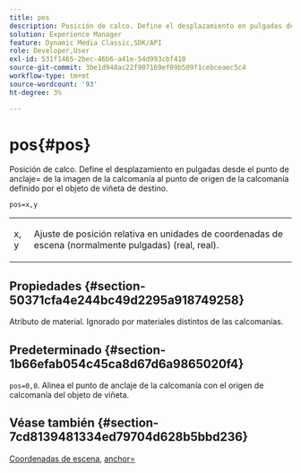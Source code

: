 ```yaml
---
title: pos
description: Posición de calco. Define el desplazamiento en pulgadas desde el punto de anclaje= de la imagen de la calcomanía al punto de origen de la calcomanía definido por el objeto de viñeta de destino.
solution: Experience Manager
feature: Dynamic Media Classic,SDK/API
role: Developer,User
exl-id: 531f1465-2bec-46b6-a41e-54d993cbf410
source-git-commit: 3be1d948ac22f907169ef09b509f1cebceaec5c4
workflow-type: tm+mt
source-wordcount: '93'
ht-degree: 3%

---
```


# pos{#pos}

Posición de calco. Define el desplazamiento en pulgadas desde el punto de anclaje= de la imagen de la calcomanía al punto de origen de la calcomanía definido por el objeto de viñeta de destino.

`pos=x,y`

<table id="simpletable_DB3B64EFB67A47AD843812324ABFAE45"> 
 <tr class="strow"> 
  <td class="stentry"> <p><span class="varname"> x</span>,<span class="varname"> y</span> </p></td> 
  <td class="stentry"> <p>Ajuste de posición relativa en unidades de coordenadas de escena (normalmente pulgadas) (real, real). </p></td> 
 </tr> 
</table>

## Propiedades {#section-50371cfa4e244bc49d2295a918749258}

Atributo de material. Ignorado por materiales distintos de las calcomanías.

## Predeterminado {#section-1b66efab054c45ca8d67d6a9865020f4}

`pos=0,0`. Alinea el punto de anclaje de la calcomanía con el origen de calcomanía del objeto de viñeta.

## Véase también {#section-7cd8139481334ed79704d628b5bbd236}

[Coordenadas de escena](../../../../../ir-api/http-protocol/image-rendering-api-ref/c-ir-http-protocol-ref/c-ir-http-protocol-syntax-and-features/c-ir-vignettes/c-ir-scene-coordinates.md#concept-528507024fa640b19a2631357febf7f1), [anchor=](../../../../../ir-api/http-protocol/image-rendering-api-ref/c-ir-http-protocol-ref/c-ir-http-protocol-command-reference/r-ir-http-anchor.md#reference-d53923d785c9442997dc7f2199524c26)
